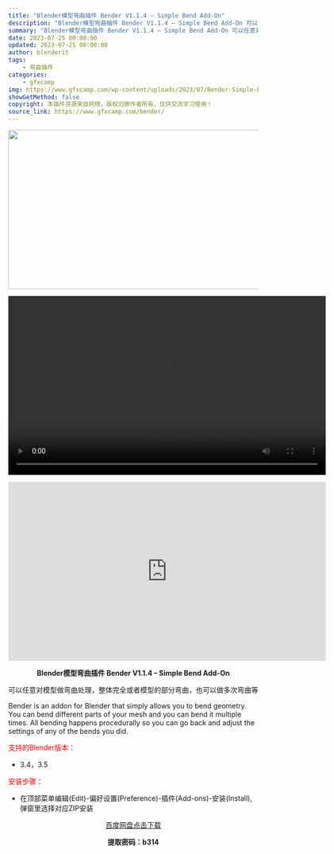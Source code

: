 ```yaml
---
title: "Blender模型弯曲插件 Bender V1.1.4 – Simple Bend Add-On"
description: "Blender模型弯曲插件 Bender V1.1.4 – Simple Bend Add-On 可以任意对模型做弯曲处理，整体完全或者模型的部分弯曲，也可以做多次弯曲等 Bender i..."
summary: "Blender模型弯曲插件 Bender V1.1.4 – Simple Bend Add-On 可以任意对模型做弯曲处理，整体完全或者模型的部分弯曲，也可以做多次弯曲等 Bender i..."
date: 2023-07-25 00:00:00
updated: 2023-07-25 00:00:00
author: blenderit
tags: 
    - 弯曲插件
categories:
    - gfxcamp
img: https://www.gfxcamp.com/wp-content/uploads/2023/07/Bender-Simple-Bend-Add-On.jpg
showGetMethod: false
copyright: 本插件资源来自网络，版权归原作者所有，仅供交流学习使用！
source_link: https://www.gfxcamp.com/bender/
---
```

<div><p><img decoding="async" class="aligncenter size-full wp-image-113914" src="https://www.gfxcamp.com/wp-content/uploads/2023/07/Bender-Simple-Bend-Add-On.jpg" data-src="https://www.gfxcamp.com/wp-content/uploads/2023/07/Bender-Simple-Bend-Add-On.jpg" alt="" width="640" height="320" data-srcset="https://www.gfxcamp.com/wp-content/uploads/2023/07/Bender-Simple-Bend-Add-On.jpg 640w, https://www.gfxcamp.com/wp-content/uploads/2023/07/Bender-Simple-Bend-Add-On-150x75.jpg 150w" data-sizes="(max-width: 640px) 100vw, 640px"><br>
</p><center><div style="width: 640px;" class="wp-video"><!--[if lt IE 9]><script>document.createElement('video');</script><![endif]-->
<video class="wp-video-shortcode" id="video-113913-1" width="640" height="360" preload="true" controls="controls"><source type="video/mp4" src="http://cloud.video.taobao.com/play/u/null/p/1/e/6/t/1/419967376060.mp4?_=1"></source><a href="http://cloud.video.taobao.com/play/u/null/p/1/e/6/t/1/419967376060.mp4">http://cloud.video.taobao.com/play/u/null/p/1/e/6/t/1/419967376060.mp4</a></video></div></center><p style="text-align: center;"><iframe loading="lazy" src="https://player.youku.com/embed/XNTk4NjU2MTYwNA==" width="640" height="360" frameborder="0" allowfullscreen="allowfullscreen" data-mce-fragment="1"></iframe></p><p style="text-align: center;"><strong>Blender模型弯曲插件 Bender V1.1.4 – Simple Bend Add-On</strong></p><p>可以任意对模型做弯曲处理，整体完全或者模型的部分弯曲，也可以做多次弯曲等</p><p>Bender is an addon for Blender that simply allows you to bend geometry. You can bend different parts of your mesh and you can bend it multiple times. All bending happens procedurally so you can go back and adjust the settings of any of the bends you did.</p><p style="text-align: left;"><span style="color: #ff0000;">支持的Blender版本：</span></p><ul>
<li style="text-align: left;">3.4，3.5</li>
</ul><p style="text-align: left;"><span style="color: #ff0000;">安装步骤：</span></p><ul>
<li>在顶部菜单编辑(Edit)-偏好设置(Preference)-插件(Add-ons)-安装(Install),弹窗里选择对应ZIP安装</li>
</ul><p style="text-align: center;"><a class="maxbutton-3 maxbutton maxbutton-baidu" target="_blank" rel="noopener" href="https://pan.baidu.com/s/1bl8zupCJFuoFJXS8zjn76A?pwd=b314"><span class="mb-text">百度网盘点击下载</span></a></p><p style="text-align: center;"><strong>提取密码：b314</strong></p></div>